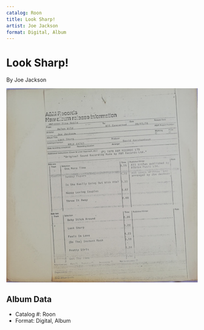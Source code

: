 ```yaml
---
catalog: Roon
title: Look Sharp!
artist: Joe Jackson
format: Digital, Album
---
```


# Look Sharp!

By Joe Jackson

![](../../assets/albumcovers/Joe_Jackson-Look_Sharp!.png)

## Album Data

- Catalog #: Roon
- Format: Digital, Album

